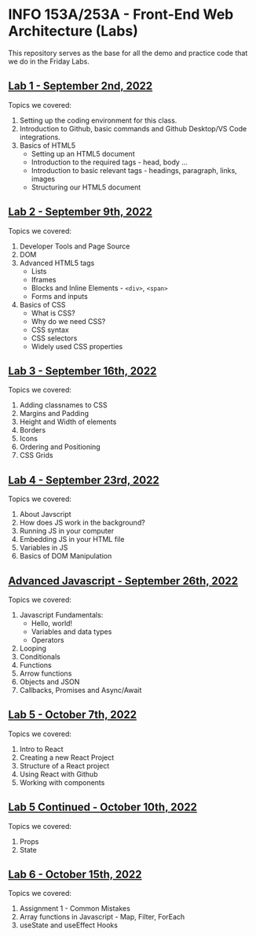 # INFO 153A/253A - Front-End Web Architecture (Labs)

This repository serves as the base for all the demo and practice code that we do in the Friday Labs.

## [Lab 1 - September 2nd, 2022](/lab-1/README.md)

Topics we covered:

1. Setting up the coding environment for this class.
2. Introduction to Github, basic commands and Github Desktop/VS Code integrations.
3. Basics of HTML5
    - Setting up an HTML5 document
    - Introduction to the required tags - head, body ...
    - Introduction to basic relevant tags - headings, paragraph, links, images
    - Structuring our HTML5 document

## [Lab 2 - September 9th, 2022](/lab-2/README.md)

Topics we covered:

1. Developer Tools and Page Source
2. DOM
3. Advanced HTML5 tags
    - Lists
    - Iframes
    - Blocks and Inline Elements - `<div>`, `<span>`
    - Forms and inputs
4. Basics of CSS
    - What is CSS?
    - Why do we need CSS?
    - CSS syntax
    - CSS selectors
    - Widely used CSS properties


## [Lab 3 - September 16th, 2022](/lab-3/README.md)

Topics we covered:

1. Adding classnames to CSS
2. Margins and Padding
3. Height and Width of elements
4. Borders
5. Icons
6. Ordering and Positioning
7. CSS Grids

## [Lab 4 - September 23rd, 2022](/lab-4/README.md)

Topics we covered:

1. About Javscript
2. How does JS work in the background?
3. Running JS in your computer
4. Embedding JS in your HTML file
5. Variables in JS
6. Basics of DOM Manipulation

## [Advanced Javascript - September 26th, 2022](/lab-4/README.md)

Topics we covered:

1. Javascript Fundamentals:
    - Hello, world!
    - Variables and data types
    - Operators
2. Looping
3. Conditionals
4. Functions
5. Arrow functions
6. Objects and JSON
7. Callbacks, Promises and Async/Await

## [Lab 5 - October 7th, 2022](/lab-5/README.md)

Topics we covered:

1. Intro to React
2. Creating a new React Project
3. Structure of a React project
4. Using React with Github
5. Working with components

## [Lab 5 Continued - October 10th, 2022](/lab-5-contd/README.md)

Topics we covered:

1. Props
2. State

## [Lab 6 - October 15th, 2022](/lab-6/README.md)

Topics we covered:

1. Assignment 1 - Common Mistakes
2. Array functions in Javascript - Map, Filter, ForEach
3. useState and useEffect Hooks